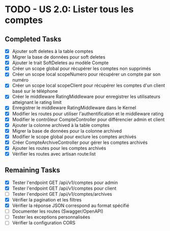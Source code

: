 # TODO - US 2.0: Lister tous les comptes

## Completed Tasks
- [x] Ajouter soft deletes à la table comptes
- [x] Migrer la base de données pour soft deletes
- [x] Ajouter le trait SoftDeletes au modèle Compte
- [x] Créer un scope global pour récupérer les comptes non supprimés
- [x] Créer un scope local scopeNumero pour récupérer un compte par son numéro
- [x] Créer un scope local scopeClient pour récupérer les comptes d'un client basé sur le téléphone
- [x] Créer le middleware RatingMiddleware pour enregistrer les utilisateurs atteignant le rating limit
- [x] Enregistrer le middleware RatingMiddleware dans le Kernel
- [x] Modifier les routes pour utiliser l'authentification et le middleware rating
- [x] Modifier le contrôleur CompteController pour différencier admin et client
- [x] Ajouter la colonne archived à la table comptes
- [x] Migrer la base de données pour la colonne archived
- [x] Modifier le scope global pour exclure les comptes archivés
- [x] Créer CompteArchiveController pour gérer les comptes archivés
- [x] Ajouter les routes pour les comptes archivés
- [x] Vérifier les routes avec artisan route:list

## Remaining Tasks
- [x] Tester l'endpoint GET /api/v1/comptes pour admin
- [x] Tester l'endpoint GET /api/v1/comptes pour client
- [ ] Tester l'endpoint GET /api/v1/comptes/archives
- [x] Vérifier la pagination et les filtres
- [x] Vérifier la réponse JSON correspond au format spécifié
- [ ] Documenter les routes (Swagger/OpenAPI)
- [ ] Tester les exceptions personnalisées
- [ ] Vérifier la configuration CORS

